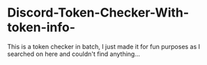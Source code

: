 # Discord-Token-Checker-With-token-info-
This is a token checker in batch, I just made it for fun purposes as I searched on here and couldn't find anything...
